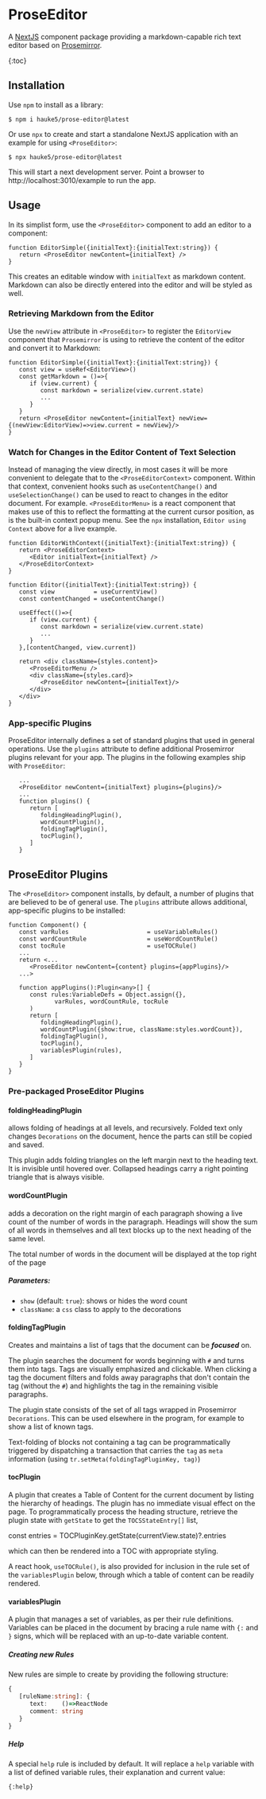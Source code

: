 # ProseEditor
A [NextJS](https://nextjs.org/) component package providing a markdown-capable rich text editor based on [Prosemirror](https://prosemirror.net/).

{:toc}

## Installation
Use `npm` to install as a library:
```
$ npm i hauke5/prose-editor@latest
``` 

Or use `npx` to create and start a standalone NextJS application with an example for using `<ProseEditor>`:
```
$ npx hauke5/prose-editor@latest
```
This will start a next development server.
Point a browser to http://localhost:3010/example to run the app.

## Usage
In its simplist form, use the `<ProseEditor>` component to add an editor to a component:
```
function EditorSimple({initialText}:{initialText:string}) {
   return <ProseEditor newContent={initialText} />
}
```
This creates an editable window with `initialText` as markdown content. Markdown can also be directly entered into the editor and will be styled as well.

### Retrieving Markdown from the Editor
Use the `newView` attribute in `<ProseEditor>` to register the `EditorView` component that `Prosemirror` is using to retrieve the content of the editor and convert it to Markdown:
```
function EditorSimple({initialText}:{initialText:string}) {
   const view = useRef<EditorView>()
   const getMarkdown = ()=>{
      if (view.current) {
         const markdown = serialize(view.current.state)
         ...
      }
   }
   return <ProseEditor newContent={initialText} newView={(newView:EditorView)=>view.current = newView}/>
}
```

### Watch for Changes in the Editor Content of Text Selection
Instead of managing the view directly, in most cases it will be more convenient to delegate that to the `<ProseEditorContext>` component. Within that context, convenient hooks such as `useContentChange()` and `useSelectionChange()` can be used to react to changes in the editor document. For example. `<ProseEditorMenu>` is a react component that makes use of this to reflect the formatting at the current cursor position, as is the built-in context popup menu. See the `npx` installation, `Editor using Context` above for a live example.
```
function EditorWithContext({initialText}:{initialText:string}) {
   return <ProseEditorContext>
      <Editor initialText={initialText} />
   </ProseEditorContext>
}

function Editor({initialText}:{initialText:string}) {
   const view           = useCurrentView()
   const contentChanged = useContentChange()

   useEffect(()=>{
      if (view.current) {
         const markdown = serialize(view.current.state)
         ...
      }
   },[contentChanged, view.current])

   return <div className={styles.content}>
      <ProseEditorMenu />
      <div className={styles.card}>
         <ProseEditor newContent={initialText}/>
      </div>
   </div>
}
```

### App-specific Plugins
ProseEditor internally defines a set of standard plugins that used in general operations. Use the `plugins` attribute to define additional Prosemirror plugins relevant for your app. The plugins in the following examples ship with `ProseEditor`:
```
   ...
   <ProseEditor newContent={initialText} plugins={plugins}/>
   ...
   function plugins() {
      return [
         foldingHeadingPlugin(),
         wordCountPlugin(),
         foldingTagPlugin(),
         tocPlugin(),
      ]
   }
```

## ProseEditor Plugins
The `<ProseEditor>` component installs, by default, a number of plugins that are believed to be of general use. The `plugins` attribute allows additional, app-specific plugins to be installed:
```
function Component() {
   const varRules                      = useVariableRules()
   const wordCountRule                 = useWordCountRule()
   const tocRule                       = useTOCRule()
   ...
   return <...
      <ProseEditor newContent={content} plugins={appPlugins}/>
   ...>

   function appPlugins():Plugin<any>[] {
      const rules:VariableDefs = Object.assign({}, 
             varRules, wordCountRule, tocRule
      )
      return [
         foldingHeadingPlugin(),
         wordCountPlugin({show:true, className:styles.wordCount}),
         foldingTagPlugin(),
         tocPlugin(),
         variablesPlugin(rules),
      ]
   }
}
```

### Pre-packaged ProseEditor Plugins 

#### foldingHeadingPlugin
allows folding of headings at all levels, and recursively. Folded text only changes `Decorations` on the document, hence the parts can still be copied and saved.

This plugin adds folding triangles on the left margin next to the heading text. It is invisible until hovered over. Collapsed headings carry a right pointing triangle that is always visible.

#### wordCountPlugin
adds a decoration on the right margin of each paragraph showing a live count of the number of words in the paragraph. Headings will show the sum of all words in themselves and all text blocks up to the next heading of the same level.

The total number of words in the document will be displayed at the top right of the page

##### Parameters:
- `show` (default: `true`): shows or hides the word count
- `className`: a `css` class to apply to the decorations

#### foldingTagPlugin
Creates and maintains a list of tags that the document can be ***focused*** on.

The plugin searches the document for words beginning with `#` and turns them into tags. Tags are visually emphasized and clickable. When clicking a tag the document filters and folds away paragraphs that don't contain the tag (without the `#`) and highlights the tag in the remaining visible paragraphs.

The plugin state consists of the set of all tags wrapped in Prosemirror `Decorations`. This can be used elsewhere in the program, for example to show a list of known tags.

Text-folding of blocks not containing a tag can be programmatically triggered by dispatching a transaction that carries the `tag` as `meta` information (using `tr.setMeta(foldingTagPluginKey, tag)`)

#### tocPlugin
A plugin that creates a Table of Content for the current document by listing the hierarchy of headings. The plugin has no immediate visual effect on the page. To programmatically process the heading structure, retrieve the plugin state with `getState` to get the `TOCSStateEntry[]` list,

const entries = TOCPluginKey.getState(currentView.state)?.entries

which can then be rendered into a TOC with appropriate styling.

A react hook, `useTOCRule()`, is also provided for inclusion in the rule set of the `variablesPlugin` below, through which a table of content can be readily rendered.

#### variablesPlugin
A plugin that manages a set of variables, as per their rule definitions. Variables can be placed in the document by bracing a rule name with `{:` and `}` signs, which will be replaced with an up-to-date variable content.

##### Creating new Rules
New rules are simple to create by providing the following structure:
```typescript
{ 
   [ruleName:string]: {
      text:    ()=>ReactNode
      comment: string
   }
}
```   

##### Help
A special `help` rule is included by default. It will replace a `help` variable with a list of defined variable rules, their explanation and current value:
```
{:help}
```
